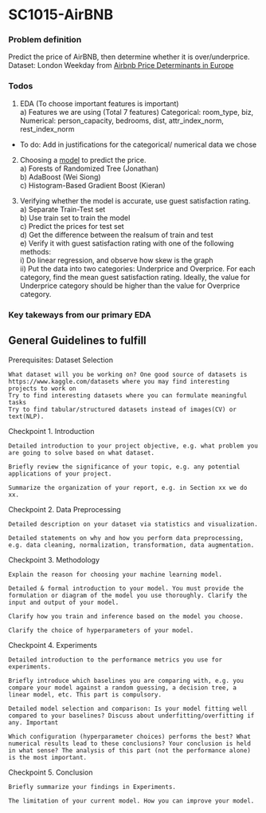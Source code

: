 # SC1015-AirBNB

### Problem definition 
Predict the price of AirBNB, then determine whether it is over/underprice. 
Dataset: London Weekday from [Airbnb Price Determinants in Europe]("https://www.kaggle.com/datasets/thedevastator/airbnb-price-determinants-in-europe")


### Todos
1) EDA (To choose important features is important)  
  a) Features we are using  (Total 7 features)
      Categorical: room_type, biz,  
      Numerical: person_capacity, bedrooms, dist, attr_index_norm, rest_index_norm
* To do: Add in justifications for the categorical/ numerical data we chose 

2) Choosing a [model]("https://scikit-learn.org/stable/modules/ensemble.html") to predict the price.  
  a) Forests of Randomized Tree (Jonathan)  
  b) AdaBoost (Wei Siong)  
  c) Histogram-Based Gradient Boost (Kieran)  
  
3) Verifying whether the model is accurate, use guest satisfaction rating.  
  a) Separate Train-Test set  
  b) Use train set to train the model  
  c) Predict the prices for test set  
  d) Get the difference between the realsum of train and test  
  e) Verify it with guest satisfaction rating with one of the following methods:  
    i) Do linear regression, and observe how skew is the graph  
    ii) Put the data into two categories: Underprice and Overprice. For each category, find the mean guest satisfaction rating. Ideally, the value for Underprice category should be higher than the value for Overprice category.  

### Key takeways from our primary EDA


## General Guidelines to fulfill 

Prerequisites: Dataset Selection

    What dataset will you be working on? One good source of datasets is https://www.kaggle.com/datasets where you may find interesting projects to work on
    Try to find interesting datasets where you can formulate meaningful tasks
    Try to find tabular/structured datasets instead of images(CV) or text(NLP).

Checkpoint 1. Introduction

    Detailed introduction to your project objective, e.g. what problem you are going to solve based on what dataset.

    Briefly review the significance of your topic, e.g. any potential applications of your project.

    Summarize the organization of your report, e.g. in Section xx we do xx.

Checkpoint 2. Data Preprocessing

    Detailed description on your dataset via statistics and visualization.

    Detailed statements on why and how you perform data preprocessing, e.g. data cleaning, normalization, transformation, data augmentation.

Checkpoint 3. Methodology

    Explain the reason for choosing your machine learning model.

    Detailed & formal introduction to your model. You must provide the formulation or diagram of the model you use thoroughly. Clarify the input and output of your model.

    Clarify how you train and inference based on the model you choose.

    Clarify the choice of hyperparameters of your model.

Checkpoint 4. Experiments

    Detailed introduction to the performance metrics you use for experiments.

    Briefly introduce which baselines you are comparing with, e.g. you compare your model against a random guessing, a decision tree, a linear model, etc. This part is compulsory.

    Detailed model selection and comparison: Is your model fitting well compared to your baselines? Discuss about underfitting/overfitting if any. Important

    Which configuration (hyperparameter choices) performs the best? What numerical results lead to these conclusions? Your conclusion is held in what sense? The analysis of this part (not the performance alone) is the most important.

Checkpoint 5. Conclusion

    Briefly summarize your findings in Experiments.

    The limitation of your current model. How you can improve your model.




